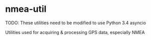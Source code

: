 nmea-util
=========

TODO: These utilities need to be modified to use Python 3.4 asyncio

Utilities used for acquiring &amp; processing GPS data, especially NMEA
